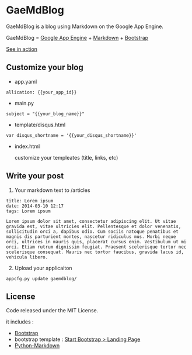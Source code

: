 # GaeMdBlog

GaeMdBlog is a blog using Markdown on the Google App Engine. 

GaeMdBlog = [Google App Engine](https://developers.google.com/appengine) + [Markdown](http://daringfireball.net/projects/markdown/) + [Bootstrap](http://getbootstrap.com)

[See in action](http://blog.belokan.net)

## Customize your blog

 - app.yaml

```
allication: {{your_app_id}}
```

 -  main.py

```
subject = "{{your_blog_name}}"
```

 -  template/disqus.html

```
var disqus_shortname = '{{your_disqus_shortname}}'
```

 -  index.html
	
	customize your templeates (title, links, etc)
	
## Write your post

1. Your markdown text to /articles

```
title: Lorem ipsum
date: 2014-03-10 12:17
tags: Lorem ipsum

Lorem ipsum dolor sit amet, consectetur adipiscing elit. Ut vitae gravida est, vitae ultricies elit. Pellentesque et dolor venenatis, sollicitudin orci a, dapibus odio. Cum sociis natoque penatibus et magnis dis parturient montes, nascetur ridiculus mus. Morbi neque orci, ultrices in mauris quis, placerat cursus enim. Vestibulum ut mi orci. Etiam rutrum dignissim feugiat. Praesent scelerisque tortor nec scelerisque consequat. Mauris nec tortor faucibus, gravida lacus id, vehicula libero.
```

2. Upload your applicaiton

```
appcfg.py update gaemdblog/
```

## License

Code released under the MIT License.

it includes :

 - [Bootstrap](http://getbootstrap.com/)
 - bootstrap template : [Start Bootstrap > Landing Page](http://startbootstrap.com/landing-page)
 - [Python-Markdown](https://pypi.python.org/pypi/Markdown)


